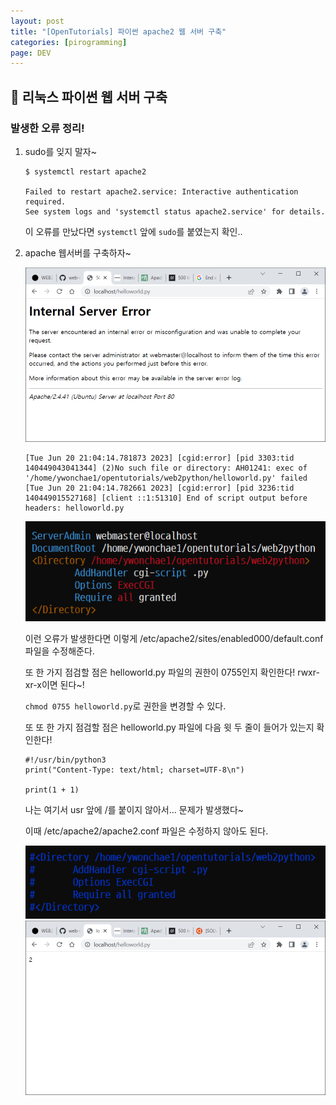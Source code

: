 ```yaml
---
layout: post
title: "[OpenTutorials] 파이썬 apache2 웹 서버 구축"
categories: [pirogramming]
page: DEV
---
```


## 🧊 리눅스 파이썬 웹 서버 구축

### 발생한 오류 정리!

1. sudo를 잊지 말자~

    ```
    $ systemctl restart apache2

    Failed to restart apache2.service: Interactive authentication required.
    See system logs and 'systemctl status apache2.service' for details.
    ```

    이 오류를 만났다면 `systemctl` 앞에 `sudo`를 붙였는지 확인..

2. apache 웹서버를 구축하자~

    <img src="../attachment/230620/Capture.PNG">

    ```
    [Tue Jun 20 21:04:14.781873 2023] [cgid:error] [pid 3303:tid 140449043041344] (2)No such file or directory: AH01241: exec of '/home/ywonchae1/opentutorials/web2python/helloworld.py' failed
    [Tue Jun 20 21:04:14.782661 2023] [cgid:error] [pid 3236:tid 140449015527168] [client ::1:51310] End of script output before headers: helloworld.py
    ```

    <img src="../attachment/230620/etc-apache2-sites-enabled000-defaultconf.PNG">

    이런 오류가 발생한다면 이렇게 /etc/apache2/sites/enabled000/default.conf 파일을 수정해준다.

    또 한 가지 점검할 점은 helloworld.py 파일의 권한이 0755인지 확인한다!
    rwxr-xr-x이면 된다~!

    `chmod 0755 helloworld.py`로 권한을 변경할 수 있다.

    또 또 한 가지 점검할 점은 helloworld.py 파일에 다음 윗 두 줄이 들어가 있는지 확인한다!

    ```
    #!/usr/bin/python3
    print("Content-Type: text/html; charset=UTF-8\n")

    print(1 + 1)
    ```

    나는 여기서 usr 앞에 /를 붙이지 않아서... 문제가 발생했다~

    이때 /etc/apache2/apache2.conf 파일은 수정하지 않아도 된다.

    <img src="../attachment/230620/etc-apache2-apache2conf.PNG">

    <img src="../attachment/230620/Capture2.PNG">